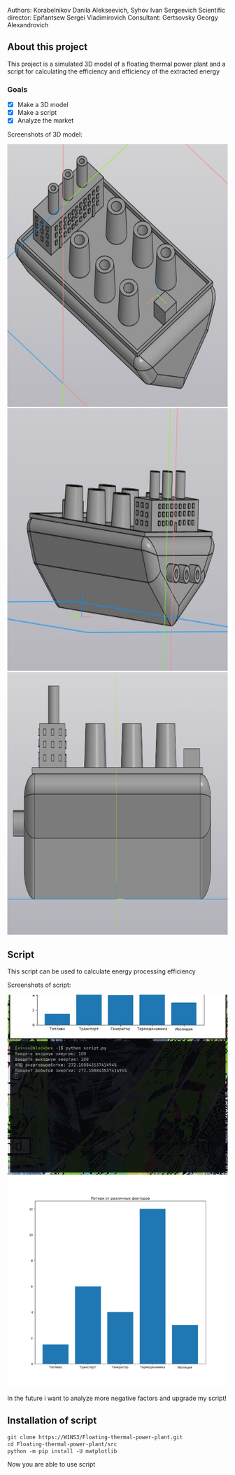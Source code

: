 Authors: Korabelnikov Danila Alekseevich, Syhov Ivan Sergeevich
Scientific director: Epifantsew Sergei Vladimirovich
Consultant: Gertsovsky Georgy Alexandrovich

## About this project


This project is a simulated 3D model of a floating thermal power plant and a script for calculating the efficiency and efficiency of the extracted energy

### Goals

- [x] Make a 3D model
- [x] Make a script
- [x] Analyze the market

Screenshots of 3D model:

<img src="images/1.jpg" width="600" height="600" />
<img src="images/2.jpg" width="600" height="600" />
<img src="images/3.jpg" width="600" height="600" />

## Script

This script can be used to calculate energy processing efficiency

Screenshots of script:

<img src="images/4.jpg">
<img src="images/5.jpg">

In the future i want to analyze more negative factors and upgrade my script!

## Installation of script

```
git clone https://W1NS3/Floating-thermal-power-plant.git
cd Floating-thermal-power-plant/src
python -m pip install -U matplotlib
```
Now you are able to use script
